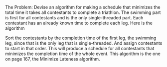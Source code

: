 The Problem:
Devise an algorithm for making a schedule that minimizes the total time it takes all contestants to complete a triathlon. The swimming part
is first for all contestants and is the only single-threaded part. Each contestant has an already known time to complete each leg. Here is the algorithm

Sort the contestants by the completion time of the first leg, the swimming leg, since that is the only leg that is single-threaded. 
And assign contestants to start in that order.  This will produce a schedule for all contestants that minimizes the completion time 
of the whole event. This algorithm is the one on page 167, the Minimize Lateness algorithm.